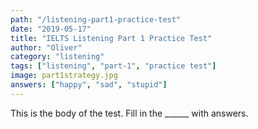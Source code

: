 ```yaml
---
path: "/listening-part1-practice-test"
date: "2019-05-17"
title: "IELTS Listening Part 1 Practice Test"
author: "Oliver"
category: "listening"
tags: ["listening", "part-1", "practice test"]
image: part1strategy.jpg
answers: ["happy", "sad", "stupid"]
---
```


This is the body of the test. Fill in the ______ with answers.